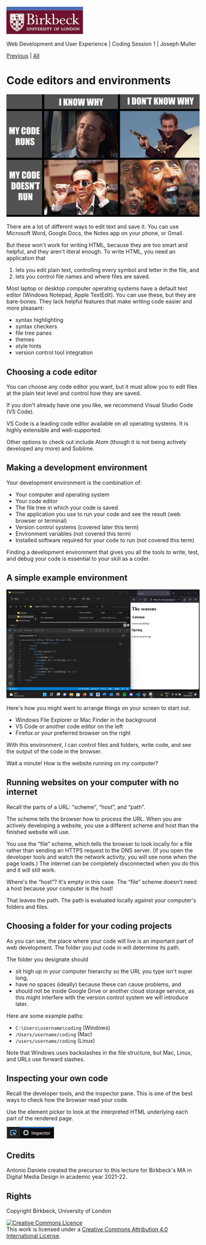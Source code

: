 ![Birkbeck, University of London](media/birkbeck_logo.jpg)

Web Development and User Experience | Coding Session 1 | Joseph Muller

[Previous](how_the_internet_works.md) | [All](README.md)

# Code editors and environments

![Meme of Nicolas Cage faces reacting to scenarios in which code runs and he doesn't know why, code doesn't run and he knows why, and code doesn't run and he doesn't know why](media/code_run_why_nicolas_cage.png)

There are a lot of different ways to edit text and save it. You can use Microsoft Word, Google Docs, the Notes app on your phone, or Gmail.

But these won't work for writing HTML, because they are too smart and helpful, and they aren't literal enough. To write HTML, you need an application that
1. lets you edit plain text, controlling every symbol and letter in the file, and
2. lets you control file names and where files are saved.

Most laptop or desktop computer operating systems have a default text editor (Windows Notepad, Apple TextEdit). You can use these, but they are bare-bones. They lack helpful features that make writing code easier and more pleasant:

- syntax highlighting
- syntax checkers
- file tree panes
- themes
- style hints
- version control tool integration

## Choosing a code editor

You can choose any code editor you want, but it must allow you to edit files at the plain text level and control how they are saved.

If you don't already have one you like, we recommend Visual Studio Code (VS Code).

VS Code is a leading code editor available on all operating systems. It is highly extensible and well-supported.

Other options to check out include Atom (though it is not being actively developed any more) and Sublime.

## Making a development environment

Your development environment is the combination of:

- Your computer and operating system
- Your code editor
- The file tree in which your code is saved
- The application you use to run your code and see the result (web browser or terminal)
- Version control systems (covered later this term)
- Environment variables (not covered this term)
- Installed software required for your code to run (not covered this term)

Finding a development environment that gives you all the tools to write, test, and debug your code is essential to your skill as a coder.

## A simple example environment

![An example environment with Windows File Explorer, VS Code, and Firefox](media/file_explorer_vs_code_firefox.png)

Here's how you might want to arrange things on your screen to start out.

- Windows File Explorer or Mac Finder in the background
- VS Code or another code editor on the left
- Firefox or your preferred browser on the right

With this environment, I can control files and folders, write code, and see the output of the code in the browser.

Wait a minute! How is the website running on my computer?

## Running websites on your computer with no internet
Recall the parts of a URL: “scheme”, “host”, and “path”. 

The scheme tells the browser how to process the URL. When you are actively developing a website, you use a different scheme and host than the finished website will use.

You use the “file” scheme, which tells the browser to look locally for a file rather than sending an HTTPS request to the DNS server. (If you open the developer tools and watch the network activity, you will see none when the page loads.) The internet can be completely disconnected when you do this and it will still work.

Where's the “host”? It's empty in this case. The “file” scheme doesn't need a host because your computer is the host!

That leaves the path. The path is evaluated locally against your computer's folders and files.

## Choosing a folder for your coding projects
As you can see, the place where your code will live is an important part of web development. The folder you put code in will determine its path.

The folder you designate should
- sit high up in your computer hierarchy so the URL you type isn't super long,
- have no spaces (ideally) because these can cause problems, and
- should not be inside Google Drive or another cloud storage service, as this might interfere with the version control system we will introduce later.

Here are some example paths:

- `C:\Users\username\coding` (Windows)
- `/Users/username/coding` (Mac)
- `/users/username/coding` (Linux)

Note that Windows uses backslashes in the file structure, but Mac, Linux, and URLs use forward slashes.

## Inspecting your own code
Recall the developer tools, and the inspector pane. This is one of the best ways to check how the browser read your code.

Use the element picker to look at the interpreted HTML underlying each part of the rendered page.

![Element picker in Firefox](media/element_picker.png)

## Credits
Antonio Daniele created the precursor to this lecture for Birkbeck's MA in Digital Media Design in academic year 2021-22.

## Rights
Copyright Birkbeck, University of London

<a rel="license" href="http://creativecommons.org/licenses/by/4.0/"><img alt="Creative Commons Licence" src="https://i.creativecommons.org/l/by/4.0/88x31.png" /></a><br />This work is licensed under a <a rel="license" href="http://creativecommons.org/licenses/by/4.0/">Creative Commons Attribution 4.0 International License</a>.
